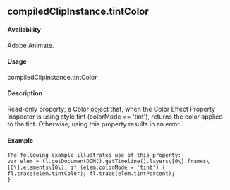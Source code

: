 ## compiledClipInstance.tintColor

#### Availability

Adobe Animate.

#### Usage

compiledClipInstance.tintColor

#### Description

Read-only property; a Color object that, when the Color Effect Property Inspector is using style tint (colorMode == 'tint'), returns the color applied to the tint. Otherwise, using this property results in an error.

#### Example

```
The following example illustrates use of this property:
var elem = fl.getDocumentDOM().getTimeline().layers\[0\].frames\[0\].elements\[0\]; if (elem.colorMode = 'tint') {
fl.trace(elem.tintColor); fl.trace(elem.tintPercent);
}

```